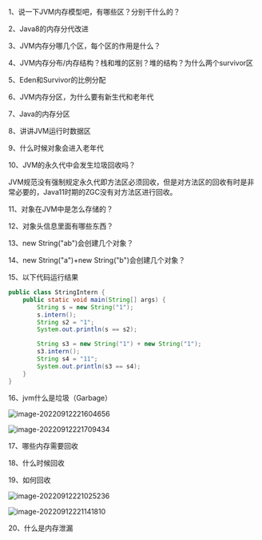 1、说一下JVM内存模型吧，有哪些区？分别干什么的？

2、Java8的内存分代改进

3、JVM内存分哪几个区，每个区的作用是什么？

4、JVM内存分布/内存结构？栈和堆的区别？堆的结构？为什么两个survivor区

5、Eden和Survivor的比例分配

6、JVM内存分区，为什么要有新生代和老年代

7、Java的内存分区

8、讲讲JVM运行时数据区

9、什么时候对象会进入老年代

10、JVM的永久代中会发生垃圾回收吗？

JVM规范没有强制规定永久代即方法区必须回收，但是对方法区的回收有时是非常必要的，Java11时期的ZGC没有对方法区进行回收。

11、对象在JVM中是怎么存储的？

12、对象头信息里面有哪些东西？

13、new String("ab")会创建几个对象？

14、new String("a")+new String("b")会创建几个对象？

15、以下代码运行结果

```java
public class StringIntern {
    public static void main(String[] args) {
        String s = new String("1");
        s.intern();
        String s2 = "1";
        System.out.println(s == s2);

        String s3 = new String("1") + new String("1");
        s3.intern();
        String s4 = "11";
        System.out.println(s3 == s4);
    }
}
```

16、jvm什么是垃圾（Garbage）

![image-20220912221604656](C:\Users\aystl\AppData\Roaming\Typora\typora-user-images\image-20220912221604656.png)

![image-20220912221709434](C:\Users\aystl\AppData\Roaming\Typora\typora-user-images\image-20220912221709434.png)

17、哪些内存需要回收

18、什么时候回收

19、如何回收

![image-20220912221025236](C:\Users\aystl\AppData\Roaming\Typora\typora-user-images\image-20220912221025236.png)

![image-20220912221141810](C:\Users\aystl\AppData\Roaming\Typora\typora-user-images\image-20220912221141810.png)

20、什么是内存泄漏

